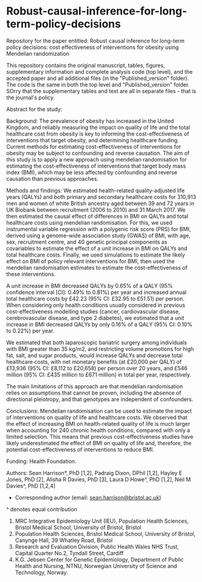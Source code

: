 # Robust-causal-inference-for-long-term-policy-decisions
Repository for the paper entitled: Robust causal inference for long-term policy decisions: cost effectiveness of interventions for obesity using Mendelian randomization

This repository contains the original manuscript, tables, figures, supplementary information and complete analysis code (top level), and the accepted paper and all additional files (in the "Published_version" folder). The code is the same in both the top level and "Published_version" folder. SOrry that the supplementary tables and text are all in separate files - that is the journal's policy.

Abstract for the study:

Background: The prevalence of obesity has increased in the United Kingdom, and reliably measuring the impact on quality of life and the total healthcare cost from obesity is key to informing the cost-effectiveness of interventions that target obesity, and determining healthcare funding. Current methods for estimating cost-effectiveness of interventions for obesity may be subject to confounding and reverse causation. The aim of this study is to apply a new approach using mendelian randomisation for estimating the cost-effectiveness of interventions that target body mass index (BMI), which may be less affected by confounding and reverse causation than previous approaches.

Methods and findings: We estimated health-related quality-adjusted life years (QALYs) and both primary and secondary healthcare costs for 310,913 men and women of white British ancestry aged between 39 and 72 years in UK Biobank between recruitment (2006 to 2010) and 31 March 2017. We then estimated the causal effect of differences in BMI on QALYs and total healthcare costs using mendelian randomisation. For this, we used instrumental variable regression with a polygenic risk score (PRS) for BMI, derived using a genome-wide association study (GWAS) of BMI, with age, sex, recruitment centre, and 40 genetic principal components as covariables to estimate the effect of a unit increase in BMI on QALYs and total healthcare costs. Finally, we used simulations to estimate the likely effect on BMI of policy relevant interventions for BMI, then used the mendelian randomisation estimates to estimate the cost-effectiveness of these interventions.

A unit increase in BMI decreased QALYs by 0.65% of a QALY (95% confidence interval [CI]: 0.49% to 0.81%) per year and increased annual total healthcare costs by £42.23 (95% CI: £32.95 to £51.51) per person. When considering only health conditions usually considered in previous cost-effectiveness modelling studies (cancer, cardiovascular disease, cerebrovascular disease, and type 2 diabetes), we estimated that a unit increase in BMI decreased QALYs by only 0.16% of a QALY (95% CI: 0.10% to 0.22%) per year.

We estimated that both laparoscopic bariatric surgery among individuals with BMI greater than 35 kg/m2, and restricting volume promotions for high fat, salt, and sugar products, would increase QALYs and decrease total healthcare costs, with net monetary benefits (at £20,000 per QALY) of £13,936 (95% CI: £8,112 to £20,658) per person over 20 years, and £546 million (95% CI: £435 million to £671 million) in total per year, respectively.

The main limitations of this approach are that mendelian randomisation relies on assumptions that cannot be proven, including the absence of directional pleiotropy, and that genotypes are independent of confounders.

Conclusions: Mendelian randomisation can be used to estimate the impact of interventions on quality of life and healthcare costs. We observed that the effect of increasing BMI on health-related quality of life is much larger when accounting for 240 chronic health conditions, compared with only a limited selection. This means that previous cost-effectiveness studies have likely underestimated the effect of BMI on quality of life and, therefore, the potential cost-effectiveness of interventions to reduce BMI.

Funding: Health Foundation.

Authors: Sean Harrison*, PhD [1,2], Padraig Dixon, DPhil [1,2], Hayley E Jones, PhD [2], Alisha R Davies, PhD [3], Laura D Howe^, PhD [1,2], Neil M Davies^, PhD [1,2,4]

* Corresponding author (email: sean.harrison@bristol.ac.uk)

^ denotes equal contribution

1.	MRC Integrative Epidemiology Unit (IEU), Population Health Sciences, Bristol Medical School, University of Bristol, Bristol
2.	Population Health Sciences, Bristol Medical School, University of Bristol, Canynge Hall, 39 Whatley Road, Bristol
3.	Research and Evaluation Division, Public Health Wales NHS Trust, Capital Quarter No.2, Tyndall Street, Cardiff
4.	K.G. Jebsen Center for Genetic Epidemiology, Department of Public Health and Nursing, NTNU, Norwegian University of Science and Technology, Norway.
